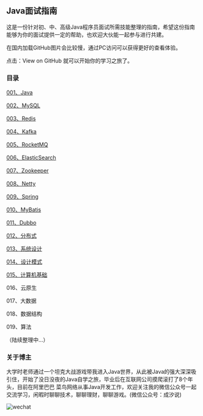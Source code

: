 ## Java面试指南

这是一份针对初、中、高级Java程序员面试所需技能整理的指南，希望这份指南能够为你的面试提供一定的帮助，也欢迎大伙能一起参与进行共建。

在国内加载GitHub图片会比较慢，通过PC访问可以获得更好的查看体验。

点击：View on GitHub 就可以开始你的学习之旅了。

### 目录

[001、Java](https://github.com/tangzwgo/JavaInterviewGuide/tree/master/001.Java)

[002、MySQL](https://github.com/tangzwgo/JavaInterviewGuide/tree/master/002.MySQL)

[003、Redis](https://github.com/tangzwgo/JavaInterviewGuide/tree/master/003.Redis)

[004、Kafka](https://github.com/tangzwgo/JavaInterviewGuide/tree/master/004.Kafka)

[005、RocketMQ](https://github.com/tangzwgo/JavaInterviewGuide/tree/master/005.RocketMQ)

[006、ElasticSearch](https://github.com/tangzwgo/JavaInterviewGuide/tree/master/006.ElasticSearch)

[007、Zookeeper](https://github.com/tangzwgo/JavaInterviewGuide/tree/master/007.Zookeeper)

[008、Netty](https://github.com/tangzwgo/JavaInterviewGuide/tree/master/008.Netty)

[009、Spring](https://github.com/tangzwgo/JavaInterviewGuide/tree/master/009.Spring)

[010、MyBatis](https://github.com/tangzwgo/JavaInterviewGuide/tree/master/010.MyBatis)

[011、Dubbo](https://github.com/tangzwgo/JavaInterviewGuide/tree/master/011.Dubbo)

[012、分布式](https://github.com/tangzwgo/JavaInterviewGuide/tree/master/012.分布式)

[013、系统设计](https://github.com/tangzwgo/JavaInterviewGuide/tree/master/013.系统设计)

[014、设计模式](https://github.com/tangzwgo/JavaInterviewGuide/tree/master/014.设计模式)

[015、计算机基础](https://github.com/tangzwgo/JavaInterviewGuide/tree/master/015.计算机基础)

016、云原生

017、大数据

018、数据结构

019、算法

（陆续整理中...）

### 关于博主

大学时老师通过一个坦克大战游戏带我进入Java世界，从此被Java的强大深深吸引住，开始了没日没夜的Java自学之旅，毕业后在互联网公司摸爬滚打了8个年头，目前在阿里巴巴 菜鸟网络从事Java开发工作，欢迎关注我的微信公众号一起交流学习，闲暇时聊聊技术，聊聊理财，聊聊游戏。(微信公众号：成汐说)

![wechat](./resource/wechat.png)

